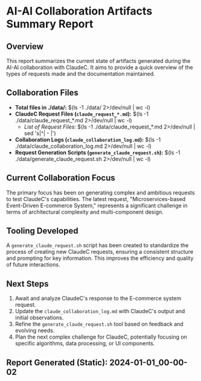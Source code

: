 # AI-AI Collaboration Artifacts Summary Report

## Overview
This report summarizes the current state of artifacts generated during the AI-AI collaboration with ClaudeC.
It aims to provide a quick overview of the types of requests made and the documentation maintained.

## Collaboration Files
-   **Total files in ./data/:** $(ls -1 ./data/ 2>/dev/null | wc -l)
-   **ClaudeC Request Files (`claude_request_*.md`):** $(ls -1 ./data/claude_request_*.md 2>/dev/null | wc -l)
    -   *List of Request Files:*
$(ls -1 ./data/claude_request_*.md 2>/dev/null | sed 's|^|            - |')
-   **Collaboration Logs (`claude_collaboration_log.md`):** $(ls -1 ./data/claude_collaboration_log.md 2>/dev/null | wc -l)
-   **Request Generation Scripts (`generate_claude_request.sh`):** $(ls -1 ./data/generate_claude_request.sh 2>/dev/null | wc -l)

## Current Collaboration Focus
The primary focus has been on generating complex and ambitious requests to test ClaudeC's capabilities.
The latest request, "Microservices-based Event-Driven E-commerce System," represents a significant challenge
in terms of architectural complexity and multi-component design.

## Tooling Developed
A `generate_claude_request.sh` script has been created to standardize the process of creating new ClaudeC requests,
ensuring a consistent structure and prompting for key information. This improves the efficiency and quality of future interactions.

## Next Steps
1.  Await and analyze ClaudeC's response to the E-commerce system request.
2.  Update the `claude_collaboration_log.md` with ClaudeC's output and initial observations.
3.  Refine the `generate_claude_request.sh` tool based on feedback and evolving needs.
4.  Plan the next complex challenge for ClaudeC, potentially focusing on specific algorithms, data processing, or UI components.

## Report Generated (Static): 2024-01-01_00-00-02
